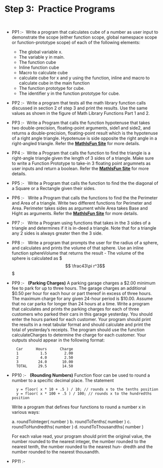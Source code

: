 # Step 3: &nbsp;Practice Programs
</br>

- PP1 :- &nbsp;Write a program that calculates cube of a number as user input to demonstrate the scope (either function scope, global namespace scope or function-prototype scope) of each of the following elements: 
   - The global variable x.
   - The variable y in main.
   - The function cube
   - Inline function cube
   - Macro to calculate cube
   - calculate cube for x and y using the function, inline and macro to calculate cube in the main function
   - The function prototype for cube.
   - The identifier y in the function prototype for cube.
   
- PP2 :- &nbsp;Write a program that tests all the math library function calls discussed in section 2 of step 3 and print the results. Use the same values as shown in the figure of Math Library Functions Part 1 and 2. 

- PP3 :- &nbsp;Write a Program that calls the function hypotenuse that takes two double-precision, floating-point arguments, side1 and side2, and returns a double-precision, floating-point result which is the hypotenuse of a right angle triangle. Hypotenuse is side opposite the right angle in a right-angled triangle. Refer the [**MathIsFun Site**](http://www.mathsisfun.com/definitions/hypotenuse.html) for more details.

- PP4 :- &nbsp;Write a Program that calls the function to find the triangle is a right-angle triangle given the length of 3 sides of a triangle. Make sure to write a Function Prototype to take-in 3 floating point argumnets as user inputs and return a boolean. Refer the [**MathIsFun Site**](http://www.mathsisfun.com/pythagoras.html) for more details.

- PP5 :- &nbsp; Write a Program that calls the function to find the the diagonal of a Square or a Rectangle given their sides.

- PP6 :- &nbsp; Write a Program that calls the functions to find the the Perimeter and Area of a triangle. Write two different functions for Perimeter and Area. Perimeter takes sides as argument while Area takes Base and Hight as arguments. Refer the [**MathIsFun Site**](http://www.mathsisfun.com/triangle.html) for more details.

- PP7 :- &nbsp; Write a Program using functions that takes in the 3 sides of a triangle and determines if it is in-deed a triangle. Note that for a triangle any 2 sides is always greater then the 3 side. 

- PP8 :- &nbsp; Write a program that prompts the user for the radius of a sphere, and calculates and prints the volume of that sphere. Use an inline function sphereVolume that returns the result - The volume of the sphere is calculated as $$$ \frac43\pi r^3$$$

- PP9 :- &nbsp; **(Parking Charges)** A parking garage charges a $2.00 minimum fee to park for up to three hours. The garage charges an additional $0.50 per hour for each hour or part thereof in excess of three hours. The maximum charge for any given 24-hour period is $10.00. Assume that no car parks for longer than 24 hours at a time. Write a program that calculates and prints the parking charges for each of three customers who parked their cars in this garage yesterday. You should enter the hours parked for each customer. Your program should print the results in a neat tabular format and should calculate and print the total of yesterday’s receipts. The program should use the function calculateCharges to determine the charge for each customer. Your outputs should appear in the following format:

		Car      Hours		Charge		1          1.5		  2.00		2          4.0		  2.50		3         24.0		 10.00		TOTAL     29.5		 14.50- PP10 :- &nbsp; **(Rounding Numbers)** Function floor can be used to round a number to a specific decimal place. The statement 
		y = floor( x * 10 + .5 ) / 10; // rounds x to the tenths position
		y = floor( x * 100 + .5 ) / 100; // rounds x to the hundredths position		
   Write a program that defines four functions to round a number x in various ways:
	a. roundToInteger( number )
	b. roundToTenths( number )
	c. roundToHundredths( number ) 
	d. roundToThousandths( number ) <p></p>
   For each value read, your program should print the original value, the number rounded to the nearest integer, the number rounded to the nearest tenth, the number rounded to the nearest hun- dredth and the number rounded to the nearest thousandth.
- PP11 :- &nbsp;      
